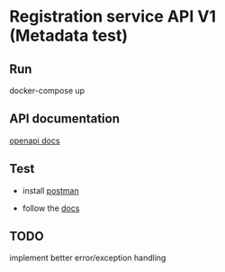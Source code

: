 # Registration service API V1 (Metadata test)

## Run 
docker-compose up 

## API documentation 
[openapi docs](localhost:8080/v1/apidocs/)

## Test
- install [postman](https://www.postman.com/downloads/)

- follow the [docs](https://learning.postman.com/docs/getting-started/introduction/)

## TODO
implement better error/exception handling